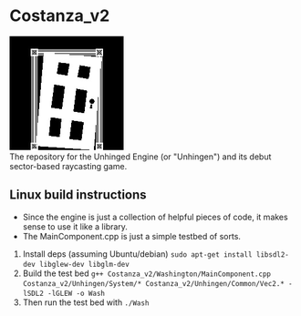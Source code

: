 # Costanza_v2
![Unhingen](/Costanza_v2/Unhingen/Res/Unhinged200x200.jpg?raw=true "Unhingen")
</br>The repository for the Unhinged Engine (or "Unhingen") and its debut sector-based raycasting game.

## Linux build instructions
- Since the engine is just a collection of helpful pieces of code, it makes sense to use it like a library.
- The MainComponent.cpp is just a simple testbed of sorts.
1. Install deps (assuming Ubuntu/debian) `sudo apt-get install libsdl2-dev libglew-dev libglm-dev`
2. Build the test bed `g++ Costanza_v2/Washington/MainComponent.cpp Costanza_v2/Unhingen/System/* Costanza_v2/Unhingen/Common/Vec2.* -lSDL2 -lGLEW -o Wash`
3. Then run the test bed with `./Wash`

